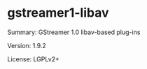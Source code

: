 #           gstreamer1-libav
 
Summary:        GStreamer 1.0 libav-based plug-ins
 
Version:        1.9.2
 
License:        LGPLv2+
 
